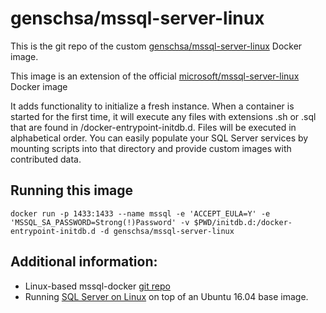 # genschsa/mssql-server-linux

This is the git repo of the custom [genschsa/mssql-server-linux](https://hub.docker.com/r/genschsa/mssql-server-linux/) Docker image.

This image is an extension of the official [microsoft/mssql-server-linux](https://hub.docker.com/r/microsoft/mssql-server-linux/) Docker image

It adds functionality to initialize a fresh instance. When a container is started for the first time, it will execute any files with extensions .sh or .sql that are found in /docker-entrypoint-initdb.d. Files will be executed in alphabetical order. You can easily populate your SQL Server services by mounting scripts into that directory and provide custom images with contributed data.

## Running this image

```
docker run -p 1433:1433 --name mssql -e 'ACCEPT_EULA=Y' -e 'MSSQL_SA_PASSWORD=Strong(!)Password' -v $PWD/initdb.d:/docker-entrypoint-initdb.d -d genschsa/mssql-server-linux
```

## Additional information:

 * Linux-based mssql-docker [git repo](https://github.com/Microsoft/mssql-docker/tree/master/linux)
 * Running [SQL Server on Linux](https://docs.microsoft.com/en-us/sql/linux/) on top of an Ubuntu 16.04 base image.

